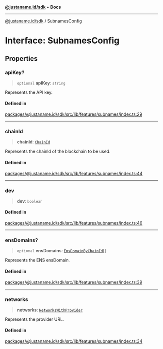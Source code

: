 [**@justaname.id/sdk**](../README.md) • **Docs**

***

[@justaname.id/sdk](../globals.md) / SubnamesConfig

# Interface: SubnamesConfig

## Properties

### apiKey?

> `optional` **apiKey**: `string`

Represents the API key.

#### Defined in

[packages/@justaname.id/sdk/src/lib/features/subnames/index.ts:29](https://github.com/JustaName-id/JustaName-sdk/blob/dc845c10af242e3ca87d95ef392516ac0bfa8b95/packages/@justaname.id/sdk/src/lib/features/subnames/index.ts#L29)

***

### chainId

> **chainId**: [`ChainId`](../type-aliases/ChainId.md)

Represents the chainId of the blockchain to be used.

#### Defined in

[packages/@justaname.id/sdk/src/lib/features/subnames/index.ts:44](https://github.com/JustaName-id/JustaName-sdk/blob/dc845c10af242e3ca87d95ef392516ac0bfa8b95/packages/@justaname.id/sdk/src/lib/features/subnames/index.ts#L44)

***

### dev

> **dev**: `boolean`

#### Defined in

[packages/@justaname.id/sdk/src/lib/features/subnames/index.ts:46](https://github.com/JustaName-id/JustaName-sdk/blob/dc845c10af242e3ca87d95ef392516ac0bfa8b95/packages/@justaname.id/sdk/src/lib/features/subnames/index.ts#L46)

***

### ensDomains?

> `optional` **ensDomains**: [`EnsDomainByChainId`](EnsDomainByChainId.md)[]

Represents the ENS ensDomain.

#### Defined in

[packages/@justaname.id/sdk/src/lib/features/subnames/index.ts:39](https://github.com/JustaName-id/JustaName-sdk/blob/dc845c10af242e3ca87d95ef392516ac0bfa8b95/packages/@justaname.id/sdk/src/lib/features/subnames/index.ts#L39)

***

### networks

> **networks**: [`NetworksWithProvider`](../type-aliases/NetworksWithProvider.md)

Represents the provider URL.

#### Defined in

[packages/@justaname.id/sdk/src/lib/features/subnames/index.ts:34](https://github.com/JustaName-id/JustaName-sdk/blob/dc845c10af242e3ca87d95ef392516ac0bfa8b95/packages/@justaname.id/sdk/src/lib/features/subnames/index.ts#L34)
